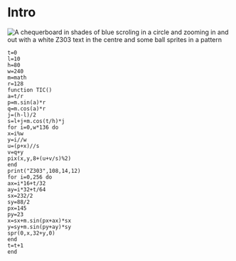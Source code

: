 # Intro
![A chequerboard in shades of blue scroling in a circle and zooming in and out with a white Z303 text in the centre and some ball sprites in a pattern](./sprites.gif)
```
t=0
l=10
h=80
w=240
m=math
r=128
function TIC()
a=t/r
p=m.sin(a)*r
q=m.cos(a)*r
j=(h-l)/2
s=l+j+m.cos(t/h)*j
for i=0,w*136 do
x=i%w
y=i//w
u=(p+x)//s
v=q+y
pix(x,y,8+(u+v/s)%2)
end
print("Z303",108,14,12)
for i=0,256 do
ax=i*16+t/32
ay=i*32+t/64
sx=232/2
sy=88/2
px=145
py=23
x=sx+m.sin(px+ax)*sx
y=sy+m.sin(py+ay)*sy
spr(0,x,32+y,0)
end
t=t+1
end
```
